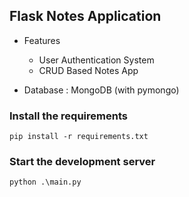## Flask Notes Application

- Features
  - User Authentication System
  - CRUD Based Notes App

- Database : MongoDB (with pymongo)

### Install the requirements
```batch
pip install -r requirements.txt
```

### Start the development server
```batch
python .\main.py
```